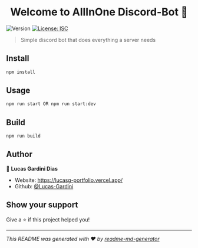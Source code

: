 <h1 align="center">Welcome to AllInOne Discord-Bot 👋</h1>
<p>
  <img alt="Version" src="https://img.shields.io/badge/version-1.0.0-blue.svg?cacheSeconds=2592000" />
  <a href="#" target="_blank">
    <img alt="License: ISC" src="https://img.shields.io/badge/License-ISC-yellow.svg" />
  </a>
</p>

> Simple discord bot that does everything a server needs

## Install

```sh
npm install
```

## Usage

```sh
npm run start OR npm run start:dev
```

## Build

```sh
npm run build
```

## Author

👤 **Lucas Gardini Dias**

-   Website: https://lucasg-portfolio.vercel.app/
-   Github: [@Lucas-Gardini](https://github.com/Lucas-Gardini)

## Show your support

Give a ⭐️ if this project helped you!

---

_This README was generated with ❤️ by [readme-md-generator](https://github.com/kefranabg/readme-md-generator)_
